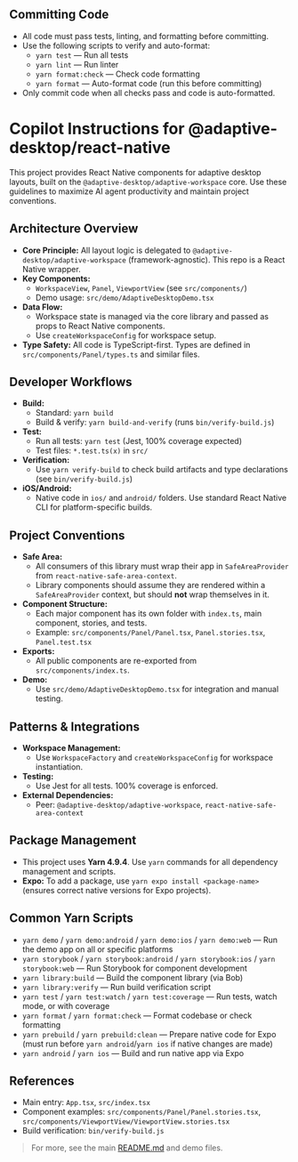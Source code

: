 ## Committing Code
- All code must pass tests, linting, and formatting before committing.
- Use the following scripts to verify and auto-format:
  - `yarn test` — Run all tests
  - `yarn lint` — Run linter
  - `yarn format:check` — Check code formatting
  - `yarn format` — Auto-format code (run this before committing)
- Only commit code when all checks pass and code is auto-formatted.
# Copilot Instructions for @adaptive-desktop/react-native

This project provides React Native components for adaptive desktop layouts, built on the `@adaptive-desktop/adaptive-workspace` core. Use these guidelines to maximize AI agent productivity and maintain project conventions.

## Architecture Overview
- **Core Principle:** All layout logic is delegated to `@adaptive-desktop/adaptive-workspace` (framework-agnostic). This repo is a React Native wrapper.
- **Key Components:**
  - `WorkspaceView`, `Panel`, `ViewportView` (see `src/components/`)
  - Demo usage: `src/demo/AdaptiveDesktopDemo.tsx`
- **Data Flow:**
  - Workspace state is managed via the core library and passed as props to React Native components.
  - Use `createWorkspaceConfig` for workspace setup.
- **Type Safety:** All code is TypeScript-first. Types are defined in `src/components/Panel/types.ts` and similar files.

## Developer Workflows
- **Build:**
  - Standard: `yarn build`
  - Build & verify: `yarn build-and-verify` (runs `bin/verify-build.js`)
- **Test:**
  - Run all tests: `yarn test` (Jest, 100% coverage expected)
  - Test files: `*.test.ts(x)` in `src/`
- **Verification:**
  - Use `yarn verify-build` to check build artifacts and type declarations (see `bin/verify-build.js`)
- **iOS/Android:**
  - Native code in `ios/` and `android/` folders. Use standard React Native CLI for platform-specific builds.

## Project Conventions
- **Safe Area:**
  - All consumers of this library must wrap their app in `SafeAreaProvider` from `react-native-safe-area-context`.
  - Library components should assume they are rendered within a `SafeAreaProvider` context, but should **not** wrap themselves in it.
- **Component Structure:**
  - Each major component has its own folder with `index.ts`, main component, stories, and tests.
  - Example: `src/components/Panel/Panel.tsx`, `Panel.stories.tsx`, `Panel.test.tsx`
- **Exports:**
  - All public components are re-exported from `src/components/index.ts`.
- **Demo:**
  - Use `src/demo/AdaptiveDesktopDemo.tsx` for integration and manual testing.

## Patterns & Integrations
- **Workspace Management:**
  - Use `WorkspaceFactory` and `createWorkspaceConfig` for workspace instantiation.
- **Testing:**
  - Use Jest for all tests. 100% coverage is enforced.
- **External Dependencies:**
  - Peer: `@adaptive-desktop/adaptive-workspace`, `react-native-safe-area-context`

## Package Management
- This project uses **Yarn 4.9.4**. Use `yarn` commands for all dependency management and scripts.
- **Expo:** To add a package, use `yarn expo install <package-name>` (ensures correct native versions for Expo projects).

## Common Yarn Scripts
- `yarn demo` / `yarn demo:android` / `yarn demo:ios` / `yarn demo:web` — Run the demo app on all or specific platforms
- `yarn storybook` / `yarn storybook:android` / `yarn storybook:ios` / `yarn storybook:web` — Run Storybook for component development
- `yarn library:build` — Build the component library (via Bob)
- `yarn library:verify` — Run build verification script
- `yarn test` / `yarn test:watch` / `yarn test:coverage` — Run tests, watch mode, or with coverage
- `yarn format` / `yarn format:check` — Format codebase or check formatting
- `yarn prebuild` / `yarn prebuild:clean` — Prepare native code for Expo (must run before `yarn android`/`yarn ios` if native changes are made)
- `yarn android` / `yarn ios` — Build and run native app via Expo

## References
- Main entry: `App.tsx`, `src/index.tsx`
- Component examples: `src/components/Panel/Panel.stories.tsx`, `src/components/ViewportView/ViewportView.stories.tsx`
- Build verification: `bin/verify-build.js`

> For more, see the main [README.md](../README.md) and demo files.
